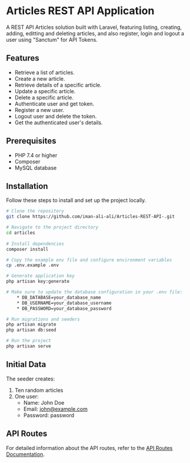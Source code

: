 # Articles REST API Application

A REST API Articles solution built with Laravel, featuring listing, creating, adding, editting and deleting articles, and also register, login and logout a user using "Sanctum" for API Tokens.


## Features

- Retrieve a list of articles.
- Create a new article.
- Retrieve details of a specific article.
- Update a specific article.
- Delete a specific article.
- Authenticate user and get token.
- Register a new user.
- Logout user and delete the token.
- Get the authenticated user's details.


## Prerequisites

- PHP 7.4 or higher
- Composer
- MySQL database


## Installation

Follow these steps to install and set up the project locally.


```bash
# Clone the repository
git clone https://github.com/iman-ali-ali/Articles-REST-API-.git

# Navigate to the project directory
cd articles
     
# Install dependencies
composer install

# Copy the example env file and configure environment variables
cp .env.example .env

# Generate application key
php artisan key:generate

# Make sure to update the database configuration in your .env file:
    * DB_DATABASE=your_database_name
    * DB_USERNAME=your_database_username
    * DB_PASSWORD=your_database_password

# Run migrations and seeders
php artisan migrate
php artisan db:seed

# Run the project
php artisan serve

```
  
## Initial Data

The seeder creates:
1. Ten random articles
2. One user: 
    - Name: John Doe
    - Email: john@example.com
    - Password: password


## API Routes

For detailed information about the API routes, refer to the [API Routes Documentation](routes.md).


